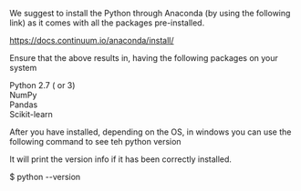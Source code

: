 We suggest to install the Python through Anaconda (by using the following link) as it comes with all the packages pre-installed.

https://docs.continuum.io/anaconda/install/


Ensure that the above results in, having the following packages on your system

Python 2.7 ( or 3)  
NumPy  
Pandas  
Scikit-learn  

After you have installed, depending on the OS, in windows you can use the following command to see teh python version  

It will print the version info if it has been correctly installed.  

$ python --version  



